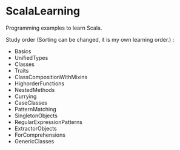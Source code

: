 # ScalaLearning
Programming examples to learn Scala.

Study order (Sorting can be changed, it is my own learning order.) :
- Basics
- UnifiedTypes
- Classes
- Traits
- ClassCompositionWithMixins
- HighorderFunctions
- NestedMethods
- Currying
- CaseClasses
- PatternMatching
- SingletonObjects
- RegularExpressionPatterns
- ExtractorObjects
- ForComprehensions
- GenericClasses
